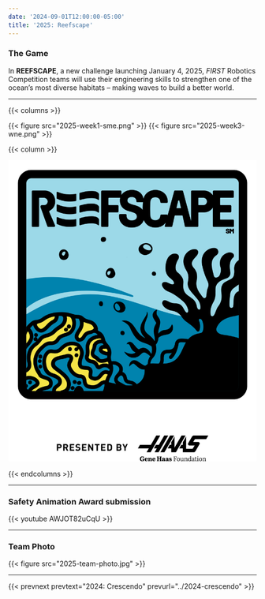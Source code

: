 ```yaml
---
date: '2024-09-01T12:00:00-05:00'
title: '2025: Reefscape'
---
```


### The Game

In **REEFSCAPE**, a new challenge launching January 4, 2025, _FIRST_ Robotics Competition teams will use their engineering skills to strengthen one of the ocean’s most diverse habitats – making waves to build a better world.

---

{{< columns >}}

{{< figure src="2025-week1-sme.png" >}}
{{< figure src="2025-week3-wne.png" >}}

{{< column >}}

[![Reefscape Logo](reefscape-frc-logo.png)]()

{{< endcolumns >}}

---

### Safety Animation Award submission

{{< youtube AWJOT82uCqU >}}

---

### Team Photo
{{< figure src="2025-team-photo.jpg" >}}

---

{{< prevnext prevtext="2024: Crescendo" prevurl="../2024-crescendo" >}}


